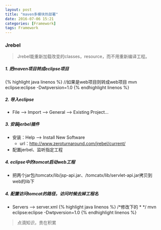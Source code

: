 ```yaml
---
layout: post
title: "maven多模块热部署"
date: 2016-07-06 15:21
categories: [Framework]
tags: Framework
---
```


### Jrebel
> Jrebel能重新加载改变的classes，resource，而不用重新编译工程。

##### 1. 把maven项目转成eclipse项目

{% highlight java linenos %}
//如果是web项目则转成web项目
mvn eclipse:eclipse -Dwtpversion=1.0
{% endhighlight linenos %}

##### 2. 导入eclipse

- File --> Import --> General --> Existing Project...

##### 3. 安装jerbel插件

- 安装：Help --> Install New Software
	- url：http://www.zeroturnaround.com/jrebel/current/
- 配置jerbel、监听指定工程

##### 4. eclipse中的tomcat启动web工程

- 把两个jar包/tomcatx/lib/jsp-api.jar、/tomcatx/lib/servlet-api.jar拷贝到web的lib下

##### 4. 配置访问tomcat的路径，访问时候去掉工程名

- Servers --> server.xml
{% highlight java linenos %}
/*修改<Host>下的<context>
 *<Context docBase="proshot-web" path="/proshot-web" reloadable="true" source="org.eclipse.jst.jee.server:proshot-web"/></Host>
 */
 <Context docBase="proshot-web" path="" reloadable="true" source="org.eclipse.jst.jee.server:proshot-web"/></Host>
mvn eclipse:eclipse -Dwtpversion=1.0
{% endhighlight linenos %}

> 点滴知识，贵在积累